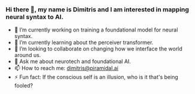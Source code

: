 ### Hi there 👋, my name is Dimitris and I am interested in mapping neural syntax to AI.

- 🔭 I’m currently working on training a foundational model for neural syntax.
- 🌱 I’m currently learning about the perceiver transformer.
- 👯 I’m looking to collaborate on changing how we interface the world around us.
- 💬 Ask me about neurotech and foundational AI.
- 📫 How to reach me: dimitris@piramidal.ai 
- ⚡ Fun fact: If the conscious self is an illusion, who is it that's being fooled?

